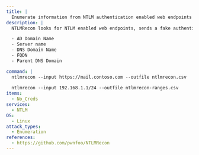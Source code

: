 ```yaml
---
title: |
  Enumerate information from NTLM authentication enabled web endpoints
description: |
  NTLMRecon looks for NTLM enabled web endpoints, sends a fake authentication request and enumerates the following information from the NTLMSSP response:

  - AD Domain Name
  - Server name
  - DNS Domain Name
  - FQDN
  - Parent DNS Domain

command: |
  ntlmrecon --input https://mail.contoso.com --outfile ntlmrecon.csv
  
  ntlmrecon --input 192.168.1.1/24 --outfile ntlmrecon-ranges.csv
items:
  - No_Creds
services:
  - NTLM
OS:
  - Linux
attack_types:
  - Enumeration
references:
  - https://github.com/pwnfoo/NTLMRecon
---
```

